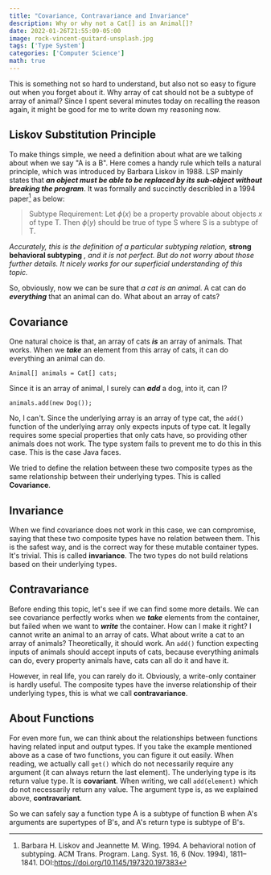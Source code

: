 ```yaml
---
title: "Covariance, Contravariance and Invariance"
description: Why or why not a Cat[] is an Animal[]?
date: 2022-01-26T21:55:09-05:00
image: rock-vincent-guitard-unsplash.jpg
tags: ['Type System']
categories: ['Computer Science']
math: true
---
```


This is something not so hard to understand, but also not so easy to figure out when you forget about it.
Why array of cat should not be a subtype of array of animal? Since I spent several minutes today on recalling the reason again, it might be
good for me to write down my reasoning now.

## Liskov Substitution Principle
To make things simple, we need a definition about what are we talking about when we say "A is a B". Here comes a handy rule which tells a natural
principle, which was introduced by Barbara Liskov in 1988. LSP mainly states that ***an object must be able to be replaced by its sub-object without breaking the program***.
It was formally and succinctly describled in a 1994 paper[^LSP-paper] as below:

> Subtype Requirement: Let $\phi(x)$ be a property provable about objects $x$ of type $\mathrm{T}$. Then $\phi(y)$ should be true of type $\mathrm{S}$ where $\mathrm{S}$ is a subtype of $\mathrm{T}$.

*Accurately, this is the definition of a particular subtyping relation,* **strong behavioral subtyping** *, and it is not perfect. But do not worry about those further details. It nicely works for our
superficial understanding of this topic.*

So, obviously, now we can be sure that *a cat is an animal*. A cat can do ***everything*** that an animal can do. What about an array of cats?

## Covariance
One natural choice is that, an array of cats ***is*** an array of animals. That works. When we ***take*** an element from this array of cats, it can do everything an animal can do.

```
Animal[] animals = Cat[] cats;
```

Since it is an array of animal, I surely can ***add*** a dog, into it, can I?

```
animals.add(new Dog());
```

No, I can't. Since the underlying array is an array of type cat, the `add()` function of the underlying array only expects inputs of type cat. It legally requires some special properties that only cats have, so providing other
animals does not work. The type system fails to prevent me to do this in this case. This is the case Java faces.

We tried to define the relation between these two composite types as the same relationship between their underlying types. This is called **Covariance**.

## Invariance
When we find covariance does not work in this case, we can compromise, saying that these two composite types have no relation between them. This is the safest way, and is the correct way for these mutable
container types. It's trivial. This is called **invariance**. The two types do not build relations based on their underlying types.

## Contravariance
Before ending this topic, let's see if we can find some more details. We can see covariance perfectly works when we ***take*** elements from the container, but failed when we want to ***write*** the container.
How can I make it right? I cannot write an animal to an array of cats. What about write a cat to an array of animals? Theoretically, it should work. An `add()` function expecting inputs of animals should accept
inputs of cats, because everything animals can do, every property animals have, cats can all do it and have it.

However, in real life, you can rarely do it. Obviously, a write-only container is hardly useful. The composite types have the inverse relationship of their underlying types, this is what we call **contravariance**.

## About Functions
For even more fun, we can think about the relationships between functions having related input and output types. If you take the example mentioned above as a case of two functions, you can figure it out easily.
When reading, we actually call `get()` which do not necessarily require any argument (it can always return the last element). The underlying type is its return value type. It is **covariant**.
When writing, we call `add(element)` which do not necessarily return any value. The argument type is, as we explained above, **contravariant**.

So we can safely say a function type A is a subtype of function B when A's arguments are supertypes of B's, and A's return type is subtype of B's.

[^LSP-paper]: Barbara H. Liskov and Jeannette M. Wing. 1994. A behavioral notion of subtyping. ACM Trans. Program. Lang. Syst. 16, 6 (Nov. 1994), 1811–1841. DOI:https://doi.org/10.1145/197320.197383